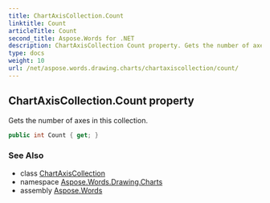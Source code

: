 ```yaml
---
title: ChartAxisCollection.Count
linktitle: Count
articleTitle: Count
second_title: Aspose.Words for .NET
description: ChartAxisCollection Count property. Gets the number of axes in this collection in C#.
type: docs
weight: 10
url: /net/aspose.words.drawing.charts/chartaxiscollection/count/
---
```

## ChartAxisCollection.Count property

Gets the number of axes in this collection.

```csharp
public int Count { get; }
```

### See Also

* class [ChartAxisCollection](../)
* namespace [Aspose.Words.Drawing.Charts](../../chartaxiscollection/)
* assembly [Aspose.Words](../../../)
